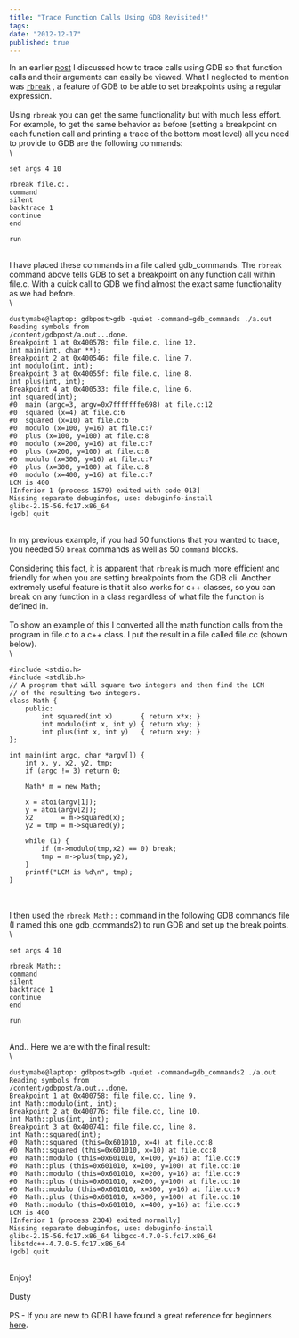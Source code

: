 ```yaml
---
title: "Trace Function Calls Using GDB Revisited!"
tags:
date: "2012-12-17"
published: true
---
```


In an earlier [post](/2012/10/14/trace-function-calls-using-gdb/) I
discussed how to trace calls using GDB so that function calls and their
arguments can easily be viewed. What I neglected to mention was
[`rbreak`](http://sourceware.org/gdb/onlinedocs/gdb/Set-Breaks.html) , a
feature of GDB to be able to set breakpoints using a regular
expression.\
\
Using `rbreak` you can get the same functionality but with much less
effort. For example, to get the same behavior as before (setting a
breakpoint on each function call and printing a trace of the bottom most
level) all you need to provide to GDB are the following commands:\
\

```nohighlight
set args 4 10

rbreak file.c:.
command
silent
backtrace 1
continue 
end

run
```

\
I have placed these commands in a file called gdb\_commands. The
`rbreak` command above tells GDB to set a breakpoint on any function
call within file.c. With a quick call to GDB we find almost the exact
same functionality as we had before.\
\

```nohighlight
dustymabe@laptop: gdbpost>gdb -quiet -command=gdb_commands ./a.out
Reading symbols from
/content/gdbpost/a.out...done.
Breakpoint 1 at 0x400578: file file.c, line 12.
int main(int, char **);
Breakpoint 2 at 0x400546: file file.c, line 7.
int modulo(int, int);
Breakpoint 3 at 0x40055f: file file.c, line 8.
int plus(int, int);
Breakpoint 4 at 0x400533: file file.c, line 6.
int squared(int);
#0  main (argc=3, argv=0x7fffffffe698) at file.c:12
#0  squared (x=4) at file.c:6
#0  squared (x=10) at file.c:6
#0  modulo (x=100, y=16) at file.c:7
#0  plus (x=100, y=100) at file.c:8
#0  modulo (x=200, y=16) at file.c:7
#0  plus (x=200, y=100) at file.c:8
#0  modulo (x=300, y=16) at file.c:7
#0  plus (x=300, y=100) at file.c:8
#0  modulo (x=400, y=16) at file.c:7
LCM is 400
[Inferior 1 (process 1579) exited with code 013]
Missing separate debuginfos, use: debuginfo-install
glibc-2.15-56.fc17.x86_64
(gdb) quit
```

\
In my previous example, if you had 50 functions that you wanted to
trace, you needed 50 `break` commands as well as 50 `command` blocks.\
\
Considering this fact, it is apparent that `rbreak` is much more
efficient and friendly for when you are setting breakpoints from the GDB
cli. Another extremely useful feature is that it also works for c++
classes, so you can break on any function in a class regardless of what
file the function is defined in.\
\
To show an example of this I converted all the math function calls from
the program in file.c to a c++ class. I put the result in a file called
file.cc (shown below).\
\
    
```nohighlight
#include <stdio.h>
#include <stdlib.h>
// A program that will square two integers and then find the LCM
// of the resulting two integers. 
class Math {
    public:
        int squared(int x)       { return x*x; }
        int modulo(int x, int y) { return x%y; }
        int plus(int x, int y)   { return x+y; }
};

int main(int argc, char *argv[]) {
    int x, y, x2, y2, tmp;
    if (argc != 3) return 0; 

    Math* m = new Math;

    x = atoi(argv[1]);  
    y = atoi(argv[2]);
    x2       = m->squared(x);
    y2 = tmp = m->squared(y);

    while (1) {
        if (m->modulo(tmp,x2) == 0) break;
        tmp = m->plus(tmp,y2);
    }
    printf("LCM is %d\n", tmp);
}
```

\
\
I then used the `rbreak Math::` command in the following GDB commands
file (I named this one gdb\_commands2) to run GDB and set up the break
points.\
\

```nohighlight
set args 4 10

rbreak Math::
command
silent
backtrace 1
continue 
end

run
```

\
And.. Here we are with the final result:\
\

```nohighlight
dustymabe@laptop: gdbpost>gdb -quiet -command=gdb_commands2 ./a.out
Reading symbols from
/content/gdbpost/a.out...done.
Breakpoint 1 at 0x400758: file file.cc, line 9.
int Math::modulo(int, int);
Breakpoint 2 at 0x400776: file file.cc, line 10.
int Math::plus(int, int);
Breakpoint 3 at 0x400741: file file.cc, line 8.
int Math::squared(int);
#0  Math::squared (this=0x601010, x=4) at file.cc:8
#0  Math::squared (this=0x601010, x=10) at file.cc:8
#0  Math::modulo (this=0x601010, x=100, y=16) at file.cc:9
#0  Math::plus (this=0x601010, x=100, y=100) at file.cc:10
#0  Math::modulo (this=0x601010, x=200, y=16) at file.cc:9
#0  Math::plus (this=0x601010, x=200, y=100) at file.cc:10
#0  Math::modulo (this=0x601010, x=300, y=16) at file.cc:9
#0  Math::plus (this=0x601010, x=300, y=100) at file.cc:10
#0  Math::modulo (this=0x601010, x=400, y=16) at file.cc:9
LCM is 400
[Inferior 1 (process 2304) exited normally]
Missing separate debuginfos, use: debuginfo-install
glibc-2.15-56.fc17.x86_64 libgcc-4.7.0-5.fc17.x86_64
libstdc++-4.7.0-5.fc17.x86_64
(gdb) quit
```

\
Enjoy!\
\
Dusty\
\
PS - If you are new to GDB I have found a great reference for beginners
[here](http://betterexplained.com/articles/debugging-with-gdb/).
